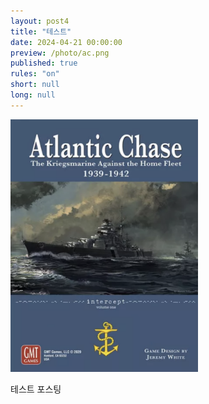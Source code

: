 ```yaml
---
layout: post4
title: "테스트"
date: 2024-04-21 00:00:00
preview: /photo/ac.png
published: true
rules: "on"
short: null
long: null
---
```


<img src="/photo/ac.png" width="300">

테스트 포스팅

